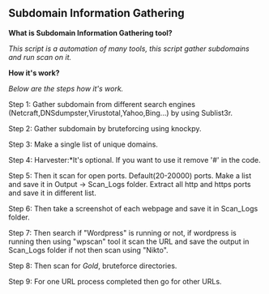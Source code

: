 ## Subdomain Information Gathering

**What is Subdomain Information Gathering tool?**

*This script is a automation of many tools, this script gather subdomains and run scan on it.*

**How it's work?**

*Below are the steps how it's work.*

Step 1: Gather subdomain from different search engines (Netcraft,DNSdumpster,Virustotal,Yahoo,Bing...) by using Sublist3r.

Step 2: Gather subdomain by bruteforcing using knockpy.

Step 3: Make a single list of unique domains.

Step 4: Harvester:*It's optional. If you want to use it remove '#' in the code.

Step 5: Then it scan for open ports. Default(20-20000) ports. Make a list and save it in Output -> Scan_Logs folder. Extract all http and https ports and save it in different list.

Step 6: Then take a screenshot of each webpage and save it in Scan_Logs folder.

Step 7: Then search if "Wordpress" is running or not, if wordpress is running then using "wpscan" tool it scan the URL and save the output in Scan_Logs folder if not then scan using "Nikto".

Step 8: Then scan for *Gold*, bruteforce directories.

Step 9: For one URL process completed then go for other URLs.


